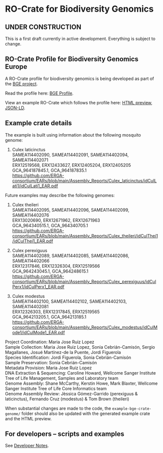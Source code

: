 # RO-Crate for Biodiversity Genomics

## UNDER CONSTRUCTION

This is a first draft currently in active development. Everything is subject to change.

## RO-Crate Profile for Biodiversity Genomics Europe

A RO-Crate profile for biodiversity genomics is being developed as part of the [BGE project](https://biodiversitygenomics.eu).

Read the profile here: [BGE Profile](bge-profile.md).

View an example RO-Crate which follows the profile here: [HTML preview](example-bge-crate-genome/ro-crate-preview.html), [JSON-LD](example-bge-crate-genome/ro-crate-metadata.json).

## Example crate details

The example is built using information about the following mosquito genome:

1. Culex laticinctus  
    SAMEA114402090, SAMEA114402091, SAMEA114402094, SAMEA114402071  
    ERX12519568, ERX12433627, ERX12405204, ERX12405205  
    GCA_964187845.1, GCA_964187835.1  
    https://github.com/ERGA-consortium/EARs/blob/main/Assembly_Reports/Culex_laticinctus/idCulLati1/idCulLati1_EAR.pdf  

Future examples may describe the following genomes:

1. Culex theileri  
    SAMEA114402095, SAMEA114402096, SAMEA114402099, SAMEA114402076  
    ERX13020690, ERX12671962, ERX12671963  
    GCA_964340515.1, GCA_964340705.1  
    https://github.com/ERGA-consortium/EARs/blob/main/Assembly_Reports/Culex_theileri/idCulThei1/idCulThei1_EAR.pdf  
  
1. Culex perexiguus  
    SAMEA114402089, SAMEA114402085, SAMEA114402086, SAMEA114402066  
    ERX12317846, ERX12326304, ERX12519566  
    GCA_964243045.1, GCA_964248615.1  
    https://github.com/ERGA-consortium/EARs/blob/main/Assembly_Reports/Culex_perexiguus/idCulPerx1/idCulPerx1_EAR.pdf  
 
1. Culex modestus  
    SAMEA114402100, SAMEA114402102, SAMEA114402103, SAMEA114402081  
    ERX12326303, ERX12317845, ERX12519565  
    GCA_964213205.1, GCA_964213185.1  
    https://github.com/ERGA-consortium/EARs/blob/main/Assembly_Reports/Culex_modestus/idCulMode1/idCulMode1_EAR.pdf  

Project Coordination: Maria Jose Ruiz Lopez  
Sample Collection: Maria Jose Ruiz Lopez, Sonia Cebrián-Camisón, Sergio Magallanes, Josué Martínez-de la Puente, Jordi Figuerola  
Species Identification: Jordi Figuerola, Sonia Cebrián-Camisón  
Sample Preservation: Sonia Cebrián-Camisón  
Metadata Provision: Maria Jose Ruiz Lopez  
DNA Extraction & Sequencing: Caroline Howard, Wellcome Sanger Institute Tree of Life Management, Samples and Laboratory team  
Genome Assembly: Shane McCarthy, Kerstin Howe, Mark Blaxter, Wellcome Sanger Institute Tree of Life Core Informatics team  
Genome Assembly Review: Jèssica Gómez-Garrido (perexiguus & laticinctus), Fernando Cruz (modestus) & Tom Brown (theileri)  

When substantial changes are made to the code, the `example-bge-crate-genome/` folder should also be updated with the generated example crate and the HTML preview.

## For developers – scripts and examples

See [Developer Notes](developer_notes.md).
